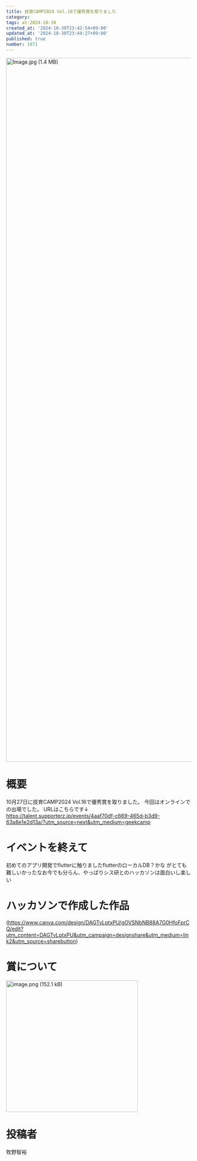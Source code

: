 ```yaml
---
title: 技育CAMP2024 Vol.16で優秀賞を取りました
category:
tags: at:2024-10-30
created_at: '2024-10-30T23:42:54+09:00'
updated_at: '2024-10-30T23:44:27+09:00'
published: true
number: 1871
---
```


<img width="1914" alt="Image.jpg (1.4 MB)" src="/img/1871/d12ab05b-52d0-417c-99a5-83883922754c.webp">

# 概要
10月27日に技育CAMP2024 Vol.16で優秀賞を取りました。
今回はオンラインでの出場でした。
URLはこちらです↓
https://talent.supporterz.jp/events/4aaf70df-c669-465d-b3d9-63a8e1e2d13a/?utm_source=next&utm_medium=geekcamp
# イベントを終えて
  
 初めてのアプリ開発でflutterに触りましたflutterのローカルDB？かな
がとても難しいかったなお今でも分らん、やっぱりシス研とのハッカソンは面白いし楽しい
# ハッカソンで作成した作品

(https://www.canva.com/design/DAGTvLptxPU/gOVSNbNB88A7G0HfoFprCQ/edit?utm_content=DAGTvLptxPU&utm_campaign=designshare&utm_medium=link2&utm_source=sharebutton)

# 賞について
<img width="358.5" alt="image.png (152.1 kB)" src="/img/1871/d431f292-d393-4aa9-94be-a09fa53ab0ec.webp">


# 投稿者
牧野智裕
